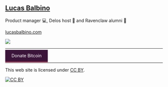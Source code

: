 ## [Lucas Balbino](http://lucasbalbino.com)

Product manager 💻, Delos host 🤖 and Ravenclaw alumni 🧙

[lucasbalbino.com](http://lucasbalbino.com)

![](http://lucasbalbino.com/img/avatar.png)

---

<a target="blank" href="https://www.blockchain.com/btc/payment_request?address=19U7ieBEPUdHunPwJcxaiuuSbb7z6EsP6M" style="background-color: #3c153b; color: #fff; text-decoration: none; padding: 10px 20px; border-bottom: 3px solid #8b1e3f;"> Donate Bitcoin <i class="fab fa-btc"></i> </a>

---

This web site is licensed under
[CC BY](http://creativecommons.org/licenses/by/3.0/).

[![CC BY](http://i.creativecommons.org/l/by/3.0/88x31.png)](http://creativecommons.org/licenses/by/3.0/)